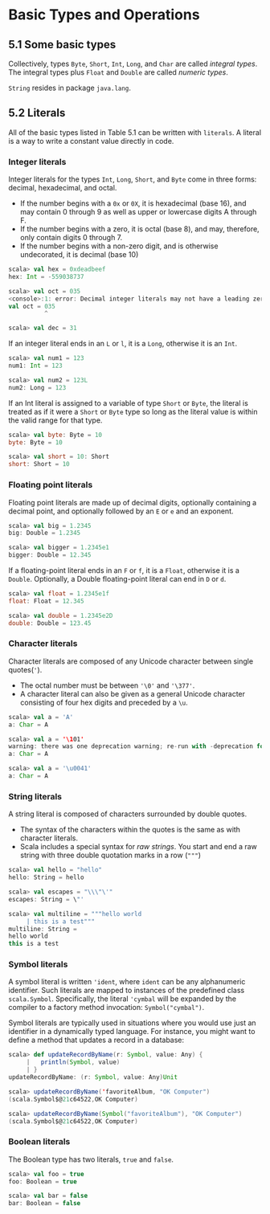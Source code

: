 # Basic Types and Operations

## 5.1 Some basic types

Collectively, types `Byte`, `Short`, `Int`, `Long`, and `Char` are called *integral types*. 
The integral types plus `Float` and `Double` are called *numeric types*.

`String` resides in package `java.lang`.

## 5.2 Literals

All of the basic types listed in Table 5.1 can be written with `literals`.
A literal is a way to write a constant value directly in code.

### Integer literals

Integer literals for the types `Int`, `Long`, `Short`, and `Byte` come in three forms: decimal, hexadecimal, and octal. 
- If the number begins with a `0x` or `0X`, it is hexadecimal (base 16), and may contain 0 through 9 as well as upper or lowercase digits A through F.
- If the number begins with a zero, it is octal (base 8), and may, therefore, only contain digits 0 through 7.
- If the number begins with a non-zero digit, and is otherwise undecorated, it is decimal (base 10)

```scala
scala> val hex = 0xdeadbeef
hex: Int = -559038737

scala> val oct = 035
<console>:1: error: Decimal integer literals may not have a leading zero. (Octal syntax is obsolete.)
val oct = 035
          ^

scala> val dec = 31
```

If an integer literal ends in an `L` or `l`, it is a `Long`, otherwise it is an `Int`. 

```scala
scala> val num1 = 123
num1: Int = 123

scala> val num2 = 123L
num2: Long = 123
```

If an Int literal is assigned to a variable of type `Short` or `Byte`, the literal is treated as if it were a `Short` or `Byte` type so long as the literal value is within the valid range for that type.

```scala
scala> val byte: Byte = 10
byte: Byte = 10

scala> val short = 10: Short
short: Short = 10
```

### Floating point literals

Floating point literals are made up of decimal digits, optionally containing a decimal point, and optionally followed by an `E` or `e` and an exponent.

```scala
scala> val big = 1.2345
big: Double = 1.2345

scala> val bigger = 1.2345e1
bigger: Double = 12.345
```

If a floating-point literal ends in an `F` or `f`, it is a `Float`, otherwise it is a `Double`. Optionally, a Double floating-point literal can end in `D` or `d`.

```scala
scala> val float = 1.2345e1f
float: Float = 12.345

scala> val double = 1.2345e2D
double: Double = 123.45
```

### Character literals

Character literals are composed of any Unicode character between single quotes(`'`).
- The octal number must be between `'\0'` and `'\377'`.
- A character literal can also be given as a general Unicode character consisting of four hex digits and preceded by a `\u`.

```scala
scala> val a = 'A'
a: Char = A

scala> val a = '\101'
warning: there was one deprecation warning; re-run with -deprecation for details
a: Char = A

scala> val a = '\u0041'
a: Char = A
```

### String literals

A string literal is composed of characters surrounded by double quotes.
- The syntax of the characters within the quotes is the same as with character literals.
- Scala includes a special syntax for *raw strings*. You start and end a raw string with three double quotation marks in a row (`"""`)

```scala
scala> val hello = "hello"
hello: String = hello

scala> val escapes = "\\\"\'"
escapes: String = \"'

scala> val multiline = """hello world
     | this is a test"""
multiline: String =
hello world
this is a test
```

### Symbol literals

A symbol literal is written `'ident`, where `ident` can be any alphanumeric identifier. Such literals are mapped to instances of the predefined class `scala.Symbol`. Specifically, the literal `'cymbal` will be expanded by the compiler to a factory method invocation: `Symbol("cymbal")`.

Symbol literals are typically used in situations where you would use just an identifier in a dynamically typed language. For instance, you might want to define a method that updates a record in a database:

```scala
scala> def updateRecordByName(r: Symbol, value: Any) {
     |   println(Symbol, value)
     | }
updateRecordByName: (r: Symbol, value: Any)Unit

scala> updateRecordByName('favoriteAlbum, "OK Computer")
(scala.Symbol$@21c64522,OK Computer)

scala> updateRecordByName(Symbol("favoriteAlbum"), "OK Computer")
(scala.Symbol$@21c64522,OK Computer)
```

### Boolean literals

The Boolean type has two literals, `true` and `false`.

```scala
scala> val foo = true
foo: Boolean = true

scala> val bar = false
bar: Boolean = false
```
